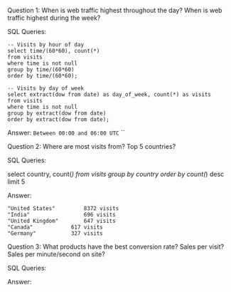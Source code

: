 Question 1: When is web traffic highest throughout the day?  When is web traffic highest during the week?

SQL Queries:

  ```
  -- Visits by hour of day
  select time/(60*60), count(*)
  from visits
  where time is not null
  group by time/(60*60)
  order by time/(60*60);
  ```
  
```
-- Visits by day of week
select extract(dow from date) as day_of_week, count(*) as visits
from visits
where time is not null
group by extract(dow from date)
order by extract(dow from date);
```
    

Answer: 
`Between 00:00 and 06:00 UTC`
``



Question 2: Where are most visits from? Top 5 countries?

SQL Queries:

  select country, count(*)
  from visits 
  group by country
  order by count(*) desc
  limit 5



Answer: 
```
"United States"	        8372 visits
"India"	                696 visits
"United Kingdom"        647 visits
"Canada"	        617 visits
"Germany"	        327 visits
```



Question 3: What products have the best conversion rate?  Sales per visit?  Sales per minute/second on site?

SQL Queries:

Answer:
